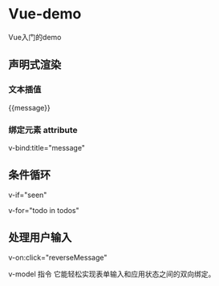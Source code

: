 # Vue-demo
Vue入门的demo

## 声明式渲染
### 文本插值
{{message}}
### 绑定元素 attribute
v-bind:title="message"
## 条件循环
v-if="seen"

v-for="todo in todos"

## 处理用户输入
v-on:click="reverseMessage"

v-model 指令
它能轻松实现表单输入和应用状态之间的双向绑定。
